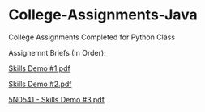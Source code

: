# College-Assignments-Java
College Assignments Completed for Python Class

Assignemnt Briefs (In Order):

[Skills Demo #1.pdf](https://github.com/Ganainmtech/College-Assignments-Java/files/11210351/Skills.Demo.1.pdf)

[Skills Demo #2.pdf](https://github.com/Ganainmtech/College-Assignments-Java/files/11210354/Skills.Demo.2.pdf)

[5N0541 - Skills Demo #3.pdf](https://github.com/Ganainmtech/College-Assignments-Java/files/11252348/5N0541.-.Skills.Demo.3.pdf)
